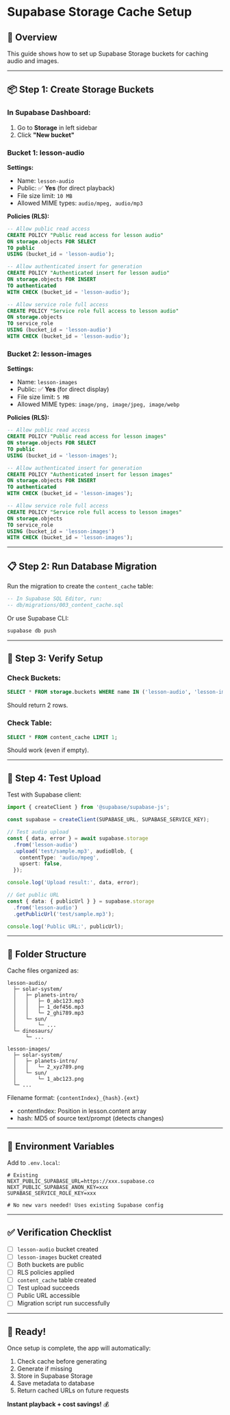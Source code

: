 # Supabase Storage Cache Setup

## 🎯 Overview

This guide shows how to set up Supabase Storage buckets for caching audio and images.

---

## 📦 Step 1: Create Storage Buckets

### In Supabase Dashboard:

1. Go to **Storage** in left sidebar
2. Click **"New bucket"**

### Bucket 1: lesson-audio

**Settings:**
- Name: `lesson-audio`
- Public: ✅ **Yes** (for direct playback)
- File size limit: `10 MB`
- Allowed MIME types: `audio/mpeg, audio/mp3`

**Policies (RLS):**
```sql
-- Allow public read access
CREATE POLICY "Public read access for lesson audio"
ON storage.objects FOR SELECT
TO public
USING (bucket_id = 'lesson-audio');

-- Allow authenticated insert for generation
CREATE POLICY "Authenticated insert for lesson audio"
ON storage.objects FOR INSERT
TO authenticated
WITH CHECK (bucket_id = 'lesson-audio');

-- Allow service role full access
CREATE POLICY "Service role full access to lesson audio"
ON storage.objects
TO service_role
USING (bucket_id = 'lesson-audio')
WITH CHECK (bucket_id = 'lesson-audio');
```

### Bucket 2: lesson-images

**Settings:**
- Name: `lesson-images`
- Public: ✅ **Yes** (for direct display)
- File size limit: `5 MB`
- Allowed MIME types: `image/png, image/jpeg, image/webp`

**Policies (RLS):**
```sql
-- Allow public read access
CREATE POLICY "Public read access for lesson images"
ON storage.objects FOR SELECT
TO public
USING (bucket_id = 'lesson-images');

-- Allow authenticated insert for generation
CREATE POLICY "Authenticated insert for lesson images"
ON storage.objects FOR INSERT
TO authenticated
WITH CHECK (bucket_id = 'lesson-images');

-- Allow service role full access
CREATE POLICY "Service role full access to lesson images"
ON storage.objects
TO service_role
USING (bucket_id = 'lesson-images')
WITH CHECK (bucket_id = 'lesson-images');
```

---

## 📋 Step 2: Run Database Migration

Run the migration to create the `content_cache` table:

```sql
-- In Supabase SQL Editor, run:
-- db/migrations/003_content_cache.sql
```

Or use Supabase CLI:
```bash
supabase db push
```

---

## 🔑 Step 3: Verify Setup

### Check Buckets:
```sql
SELECT * FROM storage.buckets WHERE name IN ('lesson-audio', 'lesson-images');
```

Should return 2 rows.

### Check Table:
```sql
SELECT * FROM content_cache LIMIT 1;
```

Should work (even if empty).

---

## 🧪 Step 4: Test Upload

Test with Supabase client:

```typescript
import { createClient } from '@supabase/supabase-js';

const supabase = createClient(SUPABASE_URL, SUPABASE_SERVICE_KEY);

// Test audio upload
const { data, error } = await supabase.storage
  .from('lesson-audio')
  .upload('test/sample.mp3', audioBlob, {
    contentType: 'audio/mpeg',
    upsert: false,
  });

console.log('Upload result:', data, error);

// Get public URL
const { data: { publicUrl } } = supabase.storage
  .from('lesson-audio')
  .getPublicUrl('test/sample.mp3');

console.log('Public URL:', publicUrl);
```

---

## 📂 Folder Structure

Cache files organized as:

```
lesson-audio/
  ├─ solar-system/
  │   ├─ planets-intro/
  │   │   ├─ 0_abc123.mp3
  │   │   ├─ 1_def456.mp3
  │   │   └─ 2_ghi789.mp3
  │   └─ sun/
  │       └─ ...
  └─ dinosaurs/
      └─ ...

lesson-images/
  ├─ solar-system/
  │   ├─ planets-intro/
  │   │   └─ 2_xyz789.png
  │   └─ sun/
  │       └─ 1_abc123.png
  └─ ...
```

Filename format: `{contentIndex}_{hash}.{ext}`
- contentIndex: Position in lesson.content array
- hash: MD5 of source text/prompt (detects changes)

---

## 🔧 Environment Variables

Add to `.env.local`:

```env
# Existing
NEXT_PUBLIC_SUPABASE_URL=https://xxx.supabase.co
NEXT_PUBLIC_SUPABASE_ANON_KEY=xxx
SUPABASE_SERVICE_ROLE_KEY=xxx

# No new vars needed! Uses existing Supabase config
```

---

## ✅ Verification Checklist

- [ ] `lesson-audio` bucket created
- [ ] `lesson-images` bucket created
- [ ] Both buckets are public
- [ ] RLS policies applied
- [ ] `content_cache` table created
- [ ] Test upload succeeds
- [ ] Public URL accessible
- [ ] Migration script run successfully

---

## 🚀 Ready!

Once setup is complete, the app will automatically:
1. Check cache before generating
2. Generate if missing
3. Store in Supabase Storage
4. Save metadata to database
5. Return cached URLs on future requests

**Instant playback + cost savings!** 💰


